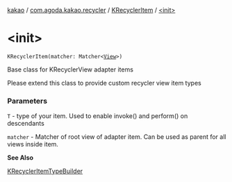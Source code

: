 [kakao](../../index.md) / [com.agoda.kakao.recycler](../index.md) / [KRecyclerItem](index.md) / [&lt;init&gt;](./-init-.md)

# &lt;init&gt;

`KRecyclerItem(matcher: Matcher<`[`View`](https://developer.android.com/reference/android/view/View.html)`>)`

Base class for KRecyclerView adapter items

Please extend this class to provide custom recycler view item types

### Parameters

`T` - type of your item. Used to enable invoke() and perform() on descendants

`matcher` - Matcher of root view of adapter item. Can be used as parent for all views inside item.

**See Also**

[KRecyclerItemTypeBuilder](../-k-recycler-item-type-builder/index.md)

